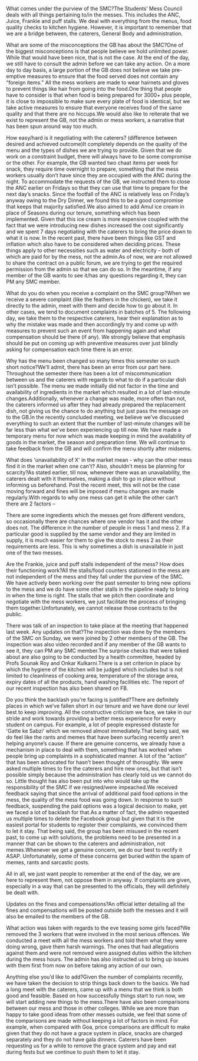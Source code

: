 
What comes under the purview of the SMC?The Students’ Mess Council deals with all things pertaining to/in the messes. This includes the ANC, Juice, Frankie and puff stalls. We deal with everything from the menus, food quality checks to kitchen hygiene. However, it is important to remember that we are a bridge between, the caterers, General Body and administration.


What are some of the misconceptions the GB has about the SMC?One of the biggest misconceptions is that people believe we hold unlimited power. While that would have been nice, that is not the case. At the end of the day, we still have to consult the admin before we can take any action. On a more day to day basis, a large portion of the GB does not believe we take pre-emptive measures to ensure that the food served does not contain any “foreign items.” All the mess workers are made to wear hairnets and gloves to prevent things like hair from going into the food.One thing that people have to consider is that when food is being prepared for 3000+ plus people, it is close to impossible to make sure every plate of food is identical, but we take active measures to ensure that everyone receives food of the same quality and that there are no hiccups.We would also like to reiterate that we exist to represent the GB, not the admin or mess workers, a narrative that has been spun around way too much.


How easy/hard is it negotiating with the caterers? (difference between desired and achieved outcome)It completely depends on the quality of the menu and the types of dishes we are trying to provide. Given that we do work on a constraint budget, there will always have to be some compromise or the other. For example, the GB wanted two chaat items per week for snack, they require time overnight to prepare, something that the mess workers usually don’t have since they are occupied with the ANC during the night. To accommodate the requests of the GB, we instructed them to close the ANC earlier on Fridays so that they can use that time to prepare for the next day’s snacks. Since the footfall of the ANC is relatively less on Friday’s anyway owing to the Dry Dinner, we found this to be a good compromise that keeps that majority satisfied.We also aimed to add Amul ice cream in place of Seasons during our tenure, something which has been implemented. Given that this ice cream is more expensive coupled with the fact that we were introducing new dishes increased the cost significantly and we spent 7 days negotiating with the caterers to bring the price down to what it is now. In the recent past, there have been things like GST and inflation which also have to be considered when deciding prices. These things apply to other necessities such as water and electricity – both of which are paid for by the mess, not the admin.As of now, we are not allowed to share the contract on a public forum, we are trying to get the required permission from the admin so that we can do so. In the meantime, if any member of the GB wants to see it/has any questions regarding it, they can PM any SMC member.


What do you do when you receive a complaint on the SMC group?When we receive a severe complaint (like the feathers in the chicken), we take it directly to the admin, meet with them and decide how to go about it. In other cases, we tend to document complaints in batches of 5. The following day, we take them to the respective caterers, hear their explanation as to why the mistake was made and then accordingly try and come up with measures to prevent such an event from happening again and what compensation should be there (if any). We strongly believe that emphasis should be put on coming up with preventive measures over just blindly asking for compensation each time there is an error.


Why has the menu been changed so many times this semester on such short notice?We’ll admit, there has been an error from our part here. Throughout the semester there has been a lot of miscommunication between us and the caterers with regards to what to do if a particular dish isn’t possible. The menu we made initially did not factor in the time and availability of ingredients in the market which resulted in a lot of last-minute changes.Additionally, whenever a change was made, more often than not, the caterers informed us after they had already prepared the replacement dish, not giving us the chance to do anything but just pass the message on to the GB.In the recently concluded meeting, we believe we’ve discussed everything to such an extent that the number of last-minute changes will be far less than what we’ve been experiencing up till now. We have made a temporary menu for now which was made keeping in mind the availability of goods in the market, the season and preparation time. We will continue to take feedback from the GB and will confirm the menu shortly after midsems.


What does 'unavailability of X' in the market mean - why can the other mess find it in the market when one can't? Also, shouldn't mess be planning for scarcity?As stated earlier, till now, whenever there was an unavailability, the caterers dealt with it themselves, making a dish to go in place without informing us beforehand. Post the recent meet, this will not be the case moving forward and fines will be imposed if menu changes are made regularly.With regards to why one mess can get it while the other can’t there are 2 factors –



There are some ingredients which the messes get from different vendors, so occasionally there are chances where one vendor has it and the other does not.
The difference in the number of people in mess 1 and mess 2. If a particular good is supplied by the same vendor and they are limited in supply, it is much easier for them to give the stock to mess 2 as their requirements are less. This is why sometimes a dish is unavailable in just one of the two messes.



Are the Frankie, juice and puff stalls independent of the mess? How does their functioning work?All the stalls/food counters stationed in the mess are not independent of the mess and they fall under the purview of the SMC. We have actively been working over the past semester to bring new options to the mess and we do have some other stalls in the pipeline ready to bring in when the time is right. The stalls that we pitch then coordinate and negotiate with the mess workers, we just facilitate the process of bringing them together.Unfortunately, we cannot release those contracts to the public.


There was talk of an inspection to take place at the meeting that happened last week. Any updates on that?The inspection was done by the members of the SMC on Sunday, we were joined by 2 other members of the GB. The inspection was also video recorded and if any member of the GB wants to see it, they can PM any SMC member.The surprise checks that were talked about are also going to be conducted by a health committee, headed by Profs Sounak Roy and Onkar Kulkarni.There is a set criterion in place by which the hygiene of the kitchen will be judged which includes but is not limited to cleanliness of cooking area, temperature of the storage area, expiry dates of all the products, hand washing facilities etc. The report of our recent inspection has also been shared on FB.


Do you think the backlash you're facing is justified?There are definitely places in which we’ve fallen short in our tenure and we have done our level best to keep improving. All the constructive criticism we face, we take in our stride and work towards providing a better mess experience for every student on campus. For example, a lot of people expressed distaste for 'Gatte ke Sabzi' which we removed almost immediately.That being said, we do feel like the rants and memes that have been surfacing recently aren’t helping anyone’s cause. If there are genuine concerns, we already have a mechanism in place to deal with them, something that has worked when people bring up complaints in a sophisticated manner. A lot of the “action” that has been advocated for hasn’t been thought of thoroughly. We were asked multiple times to fire the caterers and hire new ones, but that isn’t possible simply because the administration has clearly told us we cannot do so. Little thought has also been put into who would take up the responsibility of the SMC if we resigned/were impeached.We received feedback saying that since the arrival of additional paid food options in the mess, the quality of the mess food was going down. In response to such feedback, suspending the paid options was a logical decision to make, yet we faced a lot of backlash for that.As a matter of fact, the admin requested us multiple times to delete the Facebook group but given that it is the easiest portal for students to register their complaints, we convinced them to let it stay. That being said, the group has been misused in the recent past, to come up with solutions, the problems need to be presented in a manner that can be shown to the caterers and administration, not memes.Whenever we get a genuine concern, we do our best to rectify it ASAP. Unfortunately, some of these concerns get buried within the spam of memes, rants and sarcastic posts.


All in all, we just want people to remember at the end of the day, we are here to represent them, not oppose them in anyway. If complaints are given, especially in a way that can be presented to the officials, they will definitely be dealt with.


Updates on the fines and compensations?An official letter detailing all the fines and compensations will be posted outside both the messes and it will also be emailed to the members of the GB.


What action was taken with regards to the eve teasing some girls faced?We removed the 3 workers that were involved in the most serious offences. We conducted a meet with all the mess workers and told them what they were doing wrong, gave them harsh warnings. The ones that had allegations against them and were not removed were assigned duties within the kitchen during the mess hours. The admin has also instructed us to bring up issues with them first from now on before taking any action of our own.


Anything else you’d like to add?Given the number of complaints recently, we have taken the decision to strip things back down to the basics. We had a long meet with the caterers, came up with a menu that we think is both good and feasible. Based on how successfully things start to run now, we will start adding new things to the mess.There have also been comparisons between our mess and those in other colleges. While we are more than happy to take good ideas from other messes outside, we feel that some of the comparisons are made without keeping a lot of factors in mind. For example, when compared with Goa, price comparisons are difficult to make given that they do not have a grace system in place, snacks are charged separately and they do not have gala dinners. Caterers have been requesting us for a while to remove the grace system and pay and eat during fests but we continue to push them to let it stay.

